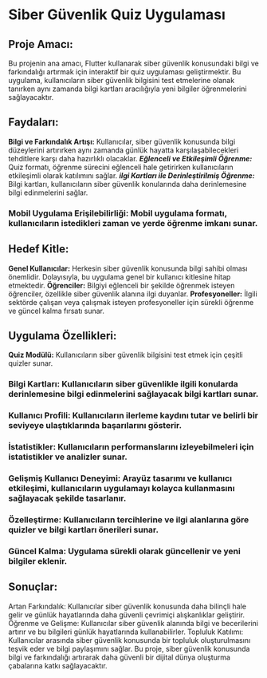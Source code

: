 # Siber Güvenlik Quiz Uygulaması

## Proje Amacı:
Bu projenin ana amacı, Flutter kullanarak siber güvenlik konusundaki bilgi ve farkındalığı artırmak için interaktif bir quiz uygulaması geliştirmektir. Bu uygulama, kullanıcıların siber güvenlik bilgisini test etmelerine olanak tanırken aynı zamanda bilgi kartları aracılığıyla yeni bilgiler öğrenmelerini sağlayacaktır.

## Faydaları:
**Bilgi ve Farkındalık Artışı:** Kullanıcılar, siber güvenlik konusunda bilgi düzeylerini artırırken aynı zamanda günlük hayatta karşılaşabilecekleri tehditlere karşı daha hazırlıklı olacaklar.
**_Eğlenceli ve Etkileşimli Öğrenme:_** Quiz formatı, öğrenme sürecini eğlenceli hale getirirken kullanıcıların etkileşimli olarak katılımını sağlar.
**_ilgi Kartları ile Derinleştirilmiş Öğrenme:_** Bilgi kartları, kullanıcıların siber güvenlik konularında daha derinlemesine bilgi edinmelerini sağlar.
### Mobil Uygulama Erişilebilirliği: Mobil uygulama formatı, kullanıcıların istedikleri zaman ve yerde öğrenme imkanı sunar.

## Hedef Kitle:
**Genel Kullanıcılar:** Herkesin siber güvenlik konusunda bilgi sahibi olması önemlidir. Dolayısıyla, bu uygulama genel bir kullanıcı kitlesine hitap etmektedir.
**Öğrenciler:** Bilgiyi eğlenceli bir şekilde öğrenmek isteyen öğrenciler, özellikle siber güvenlik alanına ilgi duyanlar.
**Profesyoneller:** İlgili sektörde çalışan veya çalışmak isteyen profesyoneller için sürekli öğrenme ve güncel kalma fırsatı sunar.

## Uygulama Özellikleri:
**Quiz Modülü:** Kullanıcıların siber güvenlik bilgisini test etmek için çeşitli quizler sunar.
### Bilgi Kartları: Kullanıcıların siber güvenlikle ilgili konularda derinlemesine bilgi edinmelerini sağlayacak bilgi kartları sunar.
### Kullanıcı Profili: Kullanıcıların ilerleme kaydını tutar ve belirli bir seviyeye ulaştıklarında başarılarını gösterir.
### İstatistikler: Kullanıcıların performanslarını izleyebilmeleri için istatistikler ve analizler sunar.
### Gelişmiş Kullanıcı Deneyimi: Arayüz tasarımı ve kullanıcı etkileşimi, kullanıcıların uygulamayı kolayca kullanmasını sağlayacak şekilde tasarlanır.
### Özelleştirme: Kullanıcıların tercihlerine ve ilgi alanlarına göre quizler ve bilgi kartları önerileri sunar.
### Güncel Kalma: Uygulama sürekli olarak güncellenir ve yeni bilgiler eklenir.

## Sonuçlar:
Artan Farkındalık: Kullanıcılar siber güvenlik konusunda daha bilinçli hale gelir ve günlük hayatlarında daha güvenli çevrimiçi alışkanlıklar geliştirir.
Öğrenme ve Gelişme: Kullanıcılar siber güvenlik alanında bilgi ve becerilerini artırır ve bu bilgileri günlük hayatlarında kullanabilirler.
Topluluk Katılımı: Kullanıcılar arasında siber güvenlik konusunda bir topluluk oluşturulmasını teşvik eder ve bilgi paylaşımını sağlar.
Bu proje, siber güvenlik konusunda bilgi ve farkındalığı artırarak daha güvenli bir dijital dünya oluşturma çabalarına katkı sağlayacaktır.
